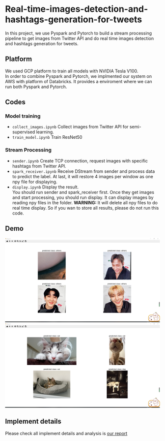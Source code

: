 # Real-time-images-detection-and-hashtags-generation-for-tweets
In this project, we use Pyspark and Pytorch to build a stream processing pipeline to get images from Twitter API and do real time images detection and hashtags generation for tweets.

## Platform
We used GCP platform to train all models with NVIDIA Tesla V100.  
In order to combine Pyspark and Pytorch, we implmented our system on AWS with platform of Databricks. It provides a enviroment where we can run both Pyspark and Pytorch.

## Codes
### Model training
- `collect_images.ipynb` Collect images from Twitter API for semi-supervised learning.
- `train_model.ipynb` Train ResNet50
### Stream Processing
- `sender.ipynb` Create TCP connection, request images with specific hashtags from Twitter API.
- `spark_receiver.ipynb` Receive DStream from sender and process data to predict the label. At last, it will restore 4 images per window as one npy file for displaying.
- `display.ipynb` Display the result.  
You should run sender and spark_receiver first. Once they get images and start processing, you should run display. It can display images by reading npy files in the folder. **WARNING:** It will delete all npy files to do real time display. So if you wan to store all results, please do not run this code.

## Demo
![Iterative Pruning Result](./images/others.png)
![Iterative Pruning Result](./images/animals.png)

## Implement details
Please check all implement details and analysis is [our report](https://github.com/LegenQS/Real-time-Hashtag-generation-for-tweets/blob/main/Project%20Report.pdf)
